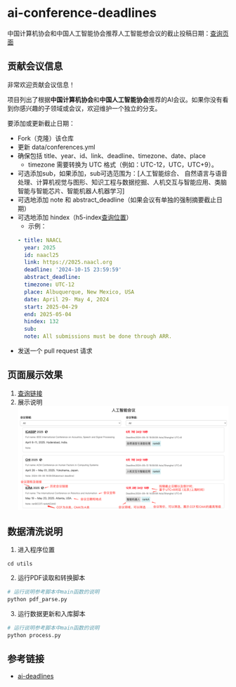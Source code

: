 # ai-conference-deadlines
中国计算机协会和中国人工智能协会推荐人工智能想会议的截止投稿日期：[查询页面](https://www.aihomecaring.com/?conference/)

## 贡献会议信息

非常欢迎贡献会议信息！

项目列出了根据**中国计算机协会**和**中国人工智能协会**推荐的AI会议。如果你没有看到你感兴趣的子领域或会议，欢迎维护一个独立的分支。

要添加或更新截止日期：

- Fork（克隆）该仓库
- 更新 data/conferences.yml
- 确保包括 title、year、id、link、deadline、timezone、date、place
   + timezone 需要转换为 UTC 格式（例如：UTC-12，UTC，UTC+9）。
- 可选添加sub，如果添加，sub可选范围为：[人工智能综合、 自然语言与语音处理、计算机视觉与图形、知识工程与数据挖掘、人机交互与智能应用、类脑智能与智能芯片、智能机器人机器学习]
- 可选地添加 note 和 abstract_deadline（如果会议有单独的强制摘要截止日期）
- 可选地添加 hindex（h5-index[查询位置](https://scholar.google.com/citations?view_op=top_venues&vq=eng)）
  - 示例：
  ```yaml
  - title: NAACL
    year: 2025
    id: naacl25
    link: https://2025.naacl.org
    deadline: '2024-10-15 23:59:59'
    abstract_deadline: 
    timezone: UTC-12
    place: Albuquerque, New Mexico, USA
    date: April 29- May 4, 2024
    start: 2025-04-29
    end: 2025-05-04
    hindex: 132
    sub: 
    note: All submissions must be done through ARR.
  ```
- 发送一个 pull request 请求

## 页面展示效果
1. [查询链接](https://www.aihomecaring.com/?conference/)
2. 展示说明
![ai-conference-dealines-demo.png](assets%2Fai-conference-dealines-demo.png)

## 数据清洗说明
1. 进入程序位置
```shell
cd utils
```
2. 运行PDF读取和转换脚本
```python
# 运行说明参考脚本中main函数的说明
python pdf_parse.py
```
3. 运行数据更新和入库脚本
```python
# 运行说明参考脚本中main函数的说明
python process.py
```

## 参考链接
- [ai-deadlines](https://github.com/paperswithcode/ai-deadlines)
